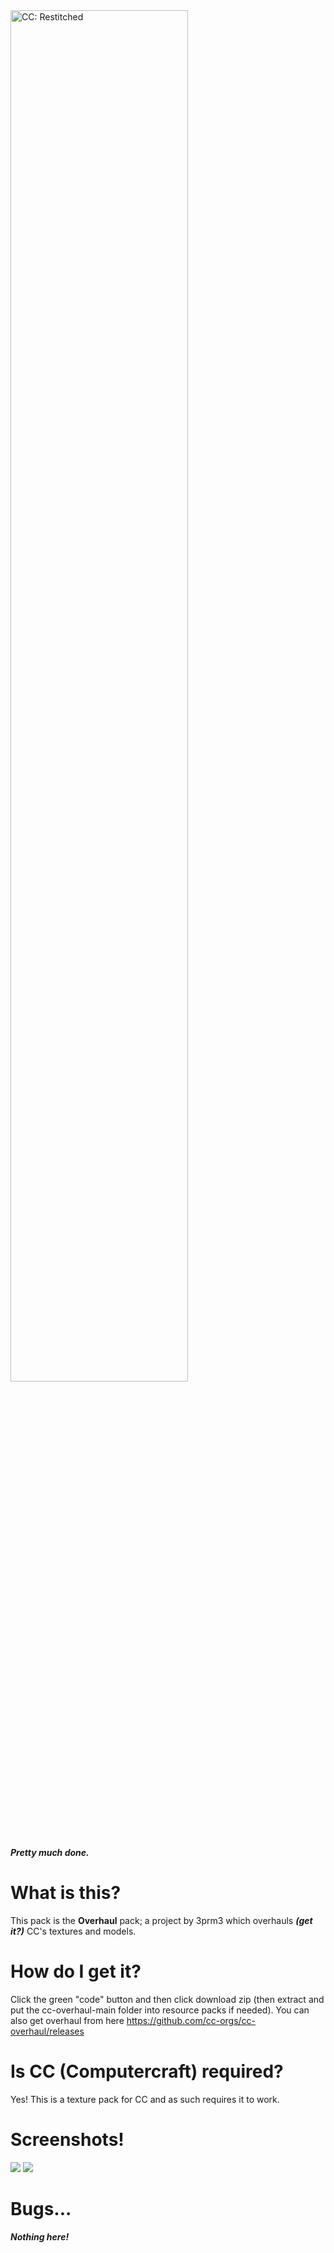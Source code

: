 <img src="https://user-images.githubusercontent.com/70713233/157146318-01c49d0c-bb51-4443-aad1-8e69d0858f45.png" alt="CC: Restitched" width="75%"/>

***Pretty much done.***

# What is this?
This pack is the  **Overhaul** pack; a project by 3prm3 which overhauls ***(get it?)*** CC's textures and models.
# How do I get it?
Click the green "code" button and then click download zip (then extract and put the cc-overhaul-main folder into resource packs if needed).
You can also get overhaul from here https://github.com/cc-orgs/cc-overhaul/releases
# Is CC (Computercraft) required?
Yes! This is a texture pack for CC and as such requires it to work.
# Screenshots!
<img src="https://user-images.githubusercontent.com/70713233/153792385-624bf00e-6976-4a17-9a42-5f2ad67c18bf.png"/>
<img src="https://media.discordapp.net/attachments/477911902152949771/940782374923423845/unknown.png?width=346&height=281"/>

# Bugs...
***Nothing here!***



